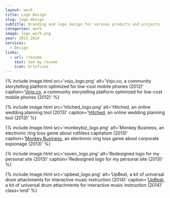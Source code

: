 ```yaml
---
layout: work
title: Logo Design
slug: logo-design
subtitle: Branding and logo design for various products and projects
categories: work
image: logo_work.png
year: 2012-2014
services:
  - Design
links:
  - url: /resume
    text: See my resume
    icon: briefcase
---
```


{% include image.html src='vojo_logo.png' alt='Vojo.co, a community storytelling platform optimized for low-cost mobile phones (2012)' caption='<a href="//vojo.co">Vojo.co</a>, a community storytelling platform optimized for low-cost mobile phones (2012)' %}

{% include image.html src='hitched_logo.png' alt='Hitched, an online wedding planning tool (2013)' caption='<a href="//github.com/s2tephen/hitched">Hitched</a>, an online wedding planning tool (2013)' %}

{% include image.html src='monkeybiz_logo.png' alt='Monkey Business, an electronic ring toss game about ruthless capitalism (2013)' caption='<a href="//web.mit.edu/2.00b/www/pages/Gallery/monkeybusiness.html">Monkey Business</a>, an electronic ring toss game about corporate espionage (2013)' %}

{% include image.html src='ssuen_logo.png' alt='Redesigned logo for my personal site (2013)' caption='Redesigned logo for my personal site (2013)' %}

{% include image.html src='upbeat_logo.png' alt='UpBeat, a kit of universal drum attachments for interactive music instruction (2014)' caption='<a href="//designed.mit.edu/gallery/view-2014-UpBeat.html">UpBeat</a>, a kit of universal drum attachments for interactive music instruction (2014)' class='end' %}
